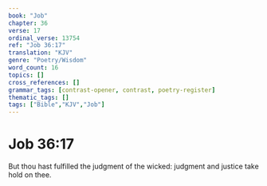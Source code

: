```yaml
---
book: "Job"
chapter: 36
verse: 17
ordinal_verse: 13754
ref: "Job 36:17"
translation: "KJV"
genre: "Poetry/Wisdom"
word_count: 16
topics: []
cross_references: []
grammar_tags: [contrast-opener, contrast, poetry-register]
thematic_tags: []
tags: ["Bible","KJV","Job"]
---
```


# Job 36:17

But thou hast fulfilled the judgment of the wicked: judgment and justice take hold on thee.
